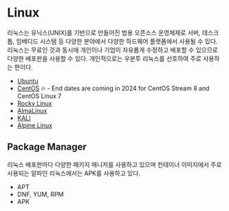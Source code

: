 # Linux
리눅스는 유닉스(UNIX)를 기반으로 만들어진 범용 오픈소스 운영체제로 서버, 데스크톱, 임베디드 시스템 등 다양한 분야에서 다양한 하드웨어 플랫폼에서 사용될 수 있다. 리눅스는 무료인 것과 동시에 개인이나 기업이 자유롭게 수정하고 배포할 수 있으므로 다양한 배포판을 사용할 수 있다. 개인적으로는 우분투 리눅스를 선호하여 주로 사용하는 편이다.

- [Ubuntu](https://ubuntu.com/)
- [CentOS](https://www.centos.org/) 🔥 - End dates are coming in 2024 for CentOS Stream 8 and CentOS Linux 7
- [Rocky Linux](https://rockylinux.org/ko/)
- [AlmaLinux](https://almalinux.org/)
- [KALI](https://www.kali.org/)
- [Alpine Linux](https://www.alpinelinux.org/)

## Package Manager
리눅스 배포판마다 다양한 패키지 매니저를 사용하고 있으며 컨테이너 이미지에서 주로 사용되는 알파인 리눅스에서는 APK를 사용하고 있다.

- APT
- DNF, YUM, RPM
- APK
